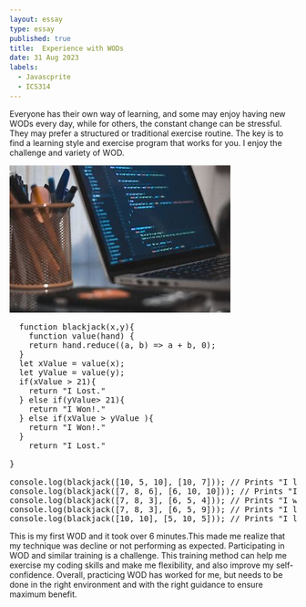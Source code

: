 ```yaml
---
layout: essay
type: essay
published: true
title:  Experience with WODs
date: 31 Aug 2023
labels: 
  - Javascprite
  - ICS314
---
```

Everyone has their own way of learning, and some may enjoy having new WODs every day, while for others, the constant change can be stressful. They may prefer a structured or traditional exercise routine. The key is to find a learning style and exercise program that works for you. I enjoy the challenge and variety of WOD.

<img src="../img/essay/05dff1a582bdc848dbc6301175a4f09.jpg">

<pre>
  function blackjack(x,y){
	function value(hand) {
    return hand.reduce((a, b) => a + b, 0);
  }
  let xValue = value(x);
  let yValue = value(y);
  if(xValue > 21){
  	return "I Lost."
  } else if(yValue> 21){
  	return "I Won!."
  } else if(xValue > yValue ){
  	return "I Won!."
  }
  	return "I Lost."
  
}
	
console.log(blackjack([10, 5, 10], [10, 7])); // Prints "I lost." to the console.
console.log(blackjack([7, 8, 6], [6, 10, 10])); // Prints "I won!" to the console.
console.log(blackjack([7, 8, 3], [6, 5, 4])); // Prints "I won!" to the console.
console.log(blackjack([7, 8, 3], [6, 5, 9])); // Prints "I lost." to the console.
console.log(blackjack([10, 10], [5, 10, 5])); // Prints "I lost." to the console
</pre>

This is my first WOD and it took over 6 minutes.This made me realize that my technique was decline or not performing as expected. Participating in WOD and similar training is a challenge. This training method can help me exercise my coding skills and make me flexibility, and also improve my self-confidence. Overall, practicing WOD has worked for me, but needs to be done in the right environment and with the right guidance to ensure maximum benefit.
